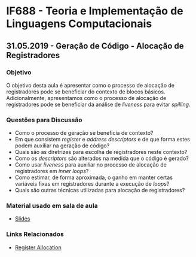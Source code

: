 # IF688 - Teoria e Implementação de Linguagens Computacionais

## 31.05.2019 - Geração de Código - Alocação de Registradores

### Objetivo

O objetivo desta aula é apresentar como o processo de alocação de registradores pode se beneficiar do contexto de blocos básicos. 
Adicionalmente, apresentamos como o processo de alocação de registradores pode se beneficiar da análise de _liveness_ para evitar _spilling_.

### Questões para Discussão

- Como o processo de geração se beneficia de contexto?
- Em que consistem _register_ e _address descriptors_ e de que forma estes podem auxiliar na geração de código?
- Quais são as diretrizes para escolha de registradores neste contexto? 
- Como os _descriptors_ são alterados na medida que o código é gerado?
- Como usar _liveness_ para auxiliar no processo de alocação de registradores em _inner loops_?
- Como estimar, de forma aproximada, o ganho em manter certas variáveis fixas em registradores durante a execução de _loops_?
- Quais são outras técnicas utilizadas para alocação de registradores? 

### Material usado em sala de aula

- [Slides](https://drive.google.com/open?id=1sGPs93C4k93AvdvVW9dUgeX963UB59Se)

### Links Relacionados

- [Register Allocation](https://en.wikipedia.org/wiki/Register_allocation)